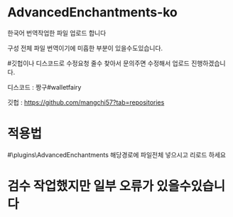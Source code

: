 # AdvancedEnchantments-ko
한국어 번역작업한 파일 업로드 합니다

구성 전체 파일 번역이기에 미흡한 부분이 있을수도있습니다.

#깃헙이나 디스코드로 수정요청 줄수 찾아서 문의주면 수정해서 업로드 진행하겠습니다.

디스코드 : 짱구#walletfairy

깃헙 : https://github.com/mangchi57?tab=repositories

# 적용법
#\plugins\AdvancedEnchantments 해당경로에 파일전체 넣으시고 리로드 하세요

# 검수 작업했지만 일부 오류가 있을수있습니다
